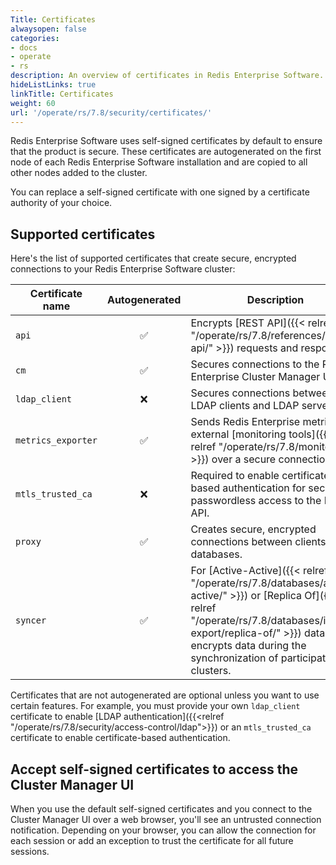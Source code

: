 ```yaml
---
Title: Certificates
alwaysopen: false
categories:
- docs
- operate
- rs
description: An overview of certificates in Redis Enterprise Software.
hideListLinks: true
linkTitle: Certificates
weight: 60
url: '/operate/rs/7.8/security/certificates/'
---
```


Redis Enterprise Software uses self-signed certificates by default to ensure that the product is secure. These certificates are autogenerated on the first node of each Redis Enterprise Software installation and are copied to all other nodes added to the cluster.

You can replace a self-signed certificate with one signed by a certificate authority of your choice.

## Supported certificates

Here's the list of supported certificates that create secure, encrypted connections to your Redis Enterprise Software cluster:

| Certificate name | Autogenerated | Description |
|------------------|:---------------:|-------------|
| `api` | <span title="Yes">&#x2705;</span> | Encrypts [REST API]({{< relref "/operate/rs/7.8/references/rest-api/" >}}) requests and responses. |
| `cm` | <span title="Yes">&#x2705;</span> | Secures connections to the Redis Enterprise Cluster Manager UI. |
| `ldap_client` | <span title="No">:x:</span> | Secures connections between LDAP clients and LDAP servers. |
| `metrics_exporter` | <span title="Yes">&#x2705;</span> | Sends Redis Enterprise metrics to external [monitoring tools]({{< relref "/operate/rs/7.8/monitoring/" >}}) over a secure connection. |
| `mtls_trusted_ca` | <span title="No">:x:</span>  | Required to enable certificate-based authentication for secure, passwordless access to the REST API. |
| `proxy` | <span title="Yes">&#x2705;</span> | Creates secure, encrypted connections between clients and databases. |
| `syncer` | <span title="Yes">&#x2705;</span> | For [Active-Active]({{< relref "/operate/rs/7.8/databases/active-active/" >}}) or [Replica Of]({{< relref "/operate/rs/7.8/databases/import-export/replica-of/" >}}) databases, encrypts data during the synchronization of participating clusters. |

Certificates that are not autogenerated are optional unless you want to use certain features. For example, you must provide your own `ldap_client` certificate to enable [LDAP authentication]({{<relref "/operate/rs/7.8/security/access-control/ldap">}}) or an `mtls_trusted_ca` certificate to enable certificate-based authentication.

## Accept self-signed certificates to access the Cluster Manager UI

When you use the default self-signed certificates and you connect to the Cluster Manager UI over a web browser, you'll see an untrusted connection notification. Depending on your browser, you can allow the connection for each session or add an exception to trust the certificate for all future sessions.
